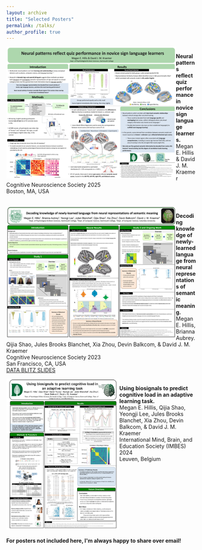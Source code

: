 ```yaml
---
layout: archive
title: "Selected Posters"
permalink: /talks/
author_profile: true
---
```


<img src="/images/Hillis_CNS_Poster_2025.png" align="left" width="450" height="350"/> \
**Neural patterns reflect quiz performance in novice sign language learners.** \
Megan E. Hillis & David J. M. Kraemer \
Cognitive Neuroscience Society 2025 \
Boston, MA, USA \
<br clear="left"/>

<img src="/images/Hillis_CNS_Poster_2023.png" align="left" width="450" height="350"/> \
**Decoding knowledge of newly-learned language from neural representations of semantic meaning.** \
Megan E. Hillis, Brianna Aubrey. Qijia Shao, Jules Brooks Blanchet, Xia Zhou, Devin Balkcom, & David J. M. Kraemer \
Cognitive Neuroscience Society 2023 \
San Francisco, CA, USA \
[DATA BLITZ SLIDES](https://github.com/megan-hillis/megan-hillis.github.io/blob/f534526cc3b6de53b0c4f0c6cd861593eddf8c69/files/HILLIS%20Session%202%20Data%20Blitz%20Slides.pdf)
<br clear="left"/>


<img src="/images/Hillis_IMBES_Poster_2024._portraitpdf-1-1.png" align="left" width="300" height="400"/> \
**Using biosignals to predict cognitive load in an adaptive learning task.** \
Megan E. Hillis, Qijia Shao, Yeongji Lee, Jules Brooks Blanchet, Xia Zhou, Devin Balkcom, & David J. M. Kraemer \
International Mind, Brain, and Education Society (IMBES) 2024 \
Leuven, Belgium \
<br clear="left"/>

#### For posters not included here, I'm always happy to share over email!
